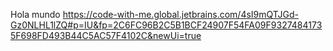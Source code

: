 Hola mundo
https://code-with-me.global.jetbrains.com/4sI9mQTJGd-Gz0NLHL1lZQ#p=IU&fp=2C6FC96B2C5B1BCF24907F54FA09F93274841735F698FD493B44C5AC57F4102C&newUi=true